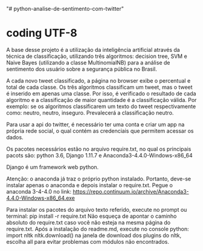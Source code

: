 "# python-analise-de-sentimento-com-twitter" 
# coding UTF-8

A base desse projeto é a utilização da inteligência artificial através da técnica de classificação, utilizando três algoritmos: decision tree, SVM e Naive Bayes (utilizando a classe MultinomialNB) para a análise de sentimento dos usuário sobre a segurança pública no Brasil.

A cada novo tweet classificado, a página no browser exibe o percentual e total de cada classe. Os três algoritmos classificam um tweet, mas o tweet é inserido em apenas uma classe. Por isso, é verificado o resultado de cada algoritmo e a classificação de maior quantidade é a classificação válida. Por exemplo: se os algoritmos classificarem um texto do tweet respectivamente como: neutro, neutro, inseguro. Prevalecerá a classificação neutro.

Para usar a api do twitter, é necessário ter uma conta e criar um app na própria rede social, o qual contém as credenciais que permitem acessar os dados.

Os pacotes necessários estão no arquivo require.txt, no qual  os principais pacots são: python 3.6, Django 1.11.7 e Anaconda3-4.4.0-Windows-x86_64

Django é um framework web python.

Atenção: o anaconda já traz o próprio python instalado. Portanto, deve-se instalar apenas o anaconda e depois instalar o require.txt.
Pegue o anaconda 3-4-4.0 no link:
https://repo.continuum.io/archive/Anaconda3-4.4.0-Windows-x86_64.exe

Para instalar os pacotes do arquivo texto referido, execute no prompt ou terminal: pip install -r require.txt
Não esqueça de apontar o caminho absoluto do require.txt caso você não esteja na mesma página do require.txt.
Após a instalação do readme.md, execute no console python:
import nltk
nltk.download()
na janela de download dos plugins do nltk, escolha all para evitar problemas com módulos não encontrados.